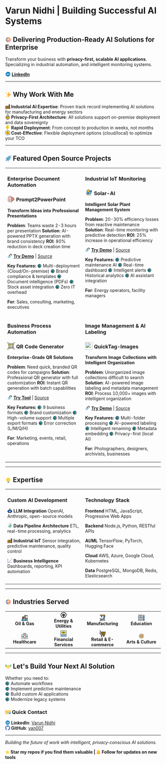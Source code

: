 # Varun Nidhi | Building Successful AI Systems

## <img src="assets/readme-icons/target.svg" width="20" height="20" style="vertical-align: -3px;"> Delivering Production-Ready AI Solutions for Enterprise

Transform your business with **privacy-first, scalable AI applications**. Specializing in industrial automation, and intelligent monitoring systems.

**<img src="assets/readme-icons/linkedin.svg" width="18" height="18" style="vertical-align: -3px;"> <a href="https://www.linkedin.com/in/varunnidhi" target="_blank" rel="noopener noreferrer">LinkedIn</a>**

---

## <img src="assets/readme-icons/sparkle.svg" width="20" height="20" style="vertical-align: -3px;"> Why Work With Me

**<img src="assets/readme-icons/factory.svg" width="16" height="16" style="vertical-align: -2px;"> Industrial AI Expertise**: Proven track record implementing AI solutions for manufacturing and energy sectors  
**<img src="assets/readme-icons/lock.svg" width="16" height="16" style="vertical-align: -2px;"> Privacy-First Architecture**: All solutions support on-premise deployment and data sovereignty  
**<img src="assets/readme-icons/lightning.svg" width="16" height="16" style="vertical-align: -2px;"> Rapid Deployment**: From concept to production in weeks, not months  
**<img src="assets/readme-icons/dollar.svg" width="16" height="16" style="vertical-align: -2px;"> Cost-Effective**: Flexible deployment options (cloud/local) to optimize your TCO  

---

## <img src="assets/readme-icons/rocket.svg" width="20" height="20" style="vertical-align: -3px;"> Featured Open Source Projects

<table>
<tr>
<td width="50%" valign="top">

### **Enterprise Document Automation**
### <img src="https://raw.githubusercontent.com/van007/Prompt2Powerpoint/543b8d271e387f5e77a322603eb088435ceaceca/assets/icon.png" width="24" height="24" style="vertical-align: -4px;"> Prompt2PowerPoint

**Transform Ideas into Professional Presentations**

**Problem**: Teams waste 2-3 hours per presentation
**Solution**: AI-powered PPTX generation with brand consistency
**ROI**: 80% reduction in deck creation time

<img src="assets/readme-icons/link.svg" width="16" height="16" style="vertical-align: -2px;"> **<a href="https://van007.github.io/Prompt2Powerpoint/" target="_blank" rel="noopener noreferrer">Try Demo</a>** | <a href="https://github.com/van007/Prompt2Powerpoint" target="_blank" rel="noopener noreferrer">Source</a>

**Key Features:**
<img src="assets/readme-icons/check.svg" width="14" height="14" style="vertical-align: -2px;"> Multi-deployment (Cloud/On-premise)
<img src="assets/readme-icons/check.svg" width="14" height="14" style="vertical-align: -2px;"> Brand compliance & templates
<img src="assets/readme-icons/check.svg" width="14" height="14" style="vertical-align: -2px;"> Document intelligence (PDFs)
<img src="assets/readme-icons/check.svg" width="14" height="14" style="vertical-align: -2px;"> Stock asset integration
<img src="assets/readme-icons/check.svg" width="14" height="14" style="vertical-align: -2px;"> Zero IT overhead

**For**: Sales, consulting, marketing, executives

</td>
<td width="50%" valign="top">

### **Industrial IoT Monitoring**
### <img src="https://raw.githubusercontent.com/van007/Solar-AI/3475ff713a68e77fdb66b763f460a60efbf35c5d/assets/icon.png" width="24" height="24" style="vertical-align: -4px;"> Solar-AI

**Intelligent Solar Plant Management System**

**Problem**: 20-30% efficiency losses from reactive maintenance
**Solution**: Real-time monitoring with predictive detection
**ROI**: 25% increase in operational efficiency

<img src="assets/readme-icons/link.svg" width="16" height="16" style="vertical-align: -2px;"> **<a href="https://van007.github.io/Solar-AI/" target="_blank" rel="noopener noreferrer">Try Demo</a>** | <a href="https://github.com/van007/Solar-AI" target="_blank" rel="noopener noreferrer">Source</a>

**Key Features:**
<img src="assets/readme-icons/check.svg" width="14" height="14" style="vertical-align: -2px;"> Predictive maintenance AI
<img src="assets/readme-icons/check.svg" width="14" height="14" style="vertical-align: -2px;"> Real-time dashboard
<img src="assets/readme-icons/check.svg" width="14" height="14" style="vertical-align: -2px;"> Intelligent alerts
<img src="assets/readme-icons/check.svg" width="14" height="14" style="vertical-align: -2px;"> Historical analytics
<img src="assets/readme-icons/check.svg" width="14" height="14" style="vertical-align: -2px;"> AI assistant integration

**For**: Energy operators, facility managers

</td>
</tr>
<tr>
<td width="50%" valign="top">

### **Business Process Automation**
### <img src="https://raw.githubusercontent.com/van007/QR-Code-Generator/ec97176354243d2e10604ffbaaf94bad051f56df/assets/logo.png" width="24" height="24" style="vertical-align: -4px;"> QR Code Generator

**Enterprise-Grade QR Solutions**

**Problem**: Need quick, branded QR codes for campaigns
**Solution**: Professional QR generator with full customization
**ROI**: Instant QR generation with batch capabilities

<img src="assets/readme-icons/link.svg" width="16" height="16" style="vertical-align: -2px;"> **<a href="https://van007.github.io/QR-Code-Generator/" target="_blank" rel="noopener noreferrer">Try Tool</a>** | <a href="https://github.com/van007/QR-Code-Generator" target="_blank" rel="noopener noreferrer">Source</a>

**Key Features:**
<img src="assets/readme-icons/check.svg" width="14" height="14" style="vertical-align: -2px;"> 9 business formats
<img src="assets/readme-icons/check.svg" width="14" height="14" style="vertical-align: -2px;"> Brand customization
<img src="assets/readme-icons/check.svg" width="14" height="14" style="vertical-align: -2px;"> High-volume support
<img src="assets/readme-icons/check.svg" width="14" height="14" style="vertical-align: -2px;"> Multiple export formats
<img src="assets/readme-icons/check.svg" width="14" height="14" style="vertical-align: -2px;"> Error correction (L/M/Q/H)

**For**: Marketing, events, retail, operations

</td>
<td width="50%" valign="top">

### **Image Management & AI Labeling**
### <img src="https://raw.githubusercontent.com/van007/QuickTag-Images/main/assets/logo.jpeg" width="24" height="24" style="vertical-align: -4px;"> QuickTag-Images

**Transform Image Collections with Intelligent Organization**

**Problem**: Unorganized image collections difficult to search
**Solution**: AI-powered image labeling and metadata management
**ROI**: Process 10,000+ images with intelligent organization

<img src="assets/readme-icons/link.svg" width="16" height="16" style="vertical-align: -2px;"> **<a href="https://van007.github.io/QuickTag-Images/" target="_blank" rel="noopener noreferrer">Try Demo</a>** | <a href="https://github.com/van007/QuickTag-Images" target="_blank" rel="noopener noreferrer">Source</a>

**Key Features:**
<img src="assets/readme-icons/check.svg" width="14" height="14" style="vertical-align: -2px;"> Multi-folder processing
<img src="assets/readme-icons/check.svg" width="14" height="14" style="vertical-align: -2px;"> AI-powered labeling
<img src="assets/readme-icons/check.svg" width="14" height="14" style="vertical-align: -2px;"> Intelligent renaming
<img src="assets/readme-icons/check.svg" width="14" height="14" style="vertical-align: -2px;"> Metadata embedding
<img src="assets/readme-icons/check.svg" width="14" height="14" style="vertical-align: -2px;"> Privacy-first (local AI)

**For**: Photographers, designers, archivists, businesses

</td>
</tr>
</table>

---

## <img src="assets/readme-icons/lightbulb.svg" width="20" height="20" style="vertical-align: -3px;"> Expertise

<table>
<tr>
<td width="50%" valign="top">

### **Custom AI Development**

<img src="assets/readme-icons/robot.svg" width="16" height="16" style="vertical-align: -2px;"> **LLM Integration**
OpenAI, Anthropic, open-source models

<img src="assets/readme-icons/chart.svg" width="16" height="16" style="vertical-align: -2px;"> **Data Pipeline Architecture**
ETL, real-time processing, analytics

<img src="assets/readme-icons/factory.svg" width="16" height="16" style="vertical-align: -2px;"> **Industrial IoT**
Sensor integration, predictive maintenance, quality control

<img src="assets/readme-icons/trending.svg" width="16" height="16" style="vertical-align: -2px;"> **Business Intelligence**
Dashboards, reporting, KPI automation

</td>
<td width="50%" valign="top">

### **Technology Stack**

**Frontend**
HTML, JavaScript, Progressive Web Apps

**Backend**
Node.js, Python, RESTful APIs

**AI/ML**
TensorFlow, PyTorch, Hugging Face

**Cloud**
AWS, Azure, Google Cloud, Kubernetes

**Data**
PostgreSQL, MongoDB, Redis, Elasticsearch

</td>
</tr>
</table>  

---

## <img src="assets/readme-icons/target.svg" width="20" height="20" style="vertical-align: -3px;"> Industries Served

<table>
<tr>
<td width="25%" align="center">
<img src="assets/readme-icons/oilgas.svg" width="20" height="20" style="vertical-align: -3px;"><br>
<b>Oil & Gas</b>
</td>
<td width="25%" align="center">
<img src="assets/readme-icons/energy.svg" width="20" height="20" style="vertical-align: -3px;"><br>
<b>Energy & Utilities</b>
</td>
<td width="25%" align="center">
<img src="assets/readme-icons/manufacturing.svg" width="20" height="20" style="vertical-align: -3px;"><br>
<b>Manufacturing</b>
</td>
<td width="25%" align="center">
<img src="assets/readme-icons/education.svg" width="20" height="20" style="vertical-align: -3px;"><br>
<b>Education</b>
</td>
</tr>
<tr>
<td width="25%" align="center">
<img src="assets/readme-icons/healthcare.svg" width="20" height="20" style="vertical-align: -3px;"><br>
<b>Healthcare</b>
</td>
<td width="25%" align="center">
<img src="assets/readme-icons/financial.svg" width="20" height="20" style="vertical-align: -3px;"><br>
<b>Financial Services</b>
</td>
<td width="25%" align="center">
<img src="assets/readme-icons/retail.svg" width="20" height="20" style="vertical-align: -3px;"><br>
<b>Retail & E-commerce</b>
</td>
<td width="25%" align="center">
<img src="assets/readme-icons/arts.svg" width="20" height="20" style="vertical-align: -3px;"><br>
<b>Arts & Culture</b>
</td>
</tr>
</table>  

---

## <img src="assets/readme-icons/handshake.svg" width="20" height="20" style="vertical-align: -3px;"> Let's Build Your Next AI Solution

Whether you need to:  
<img src="assets/readme-icons/check.svg" width="14" height="14" style="vertical-align: -2px;"> Automate workflows  
<img src="assets/readme-icons/check.svg" width="14" height="14" style="vertical-align: -2px;"> Implement predictive maintenance  
<img src="assets/readme-icons/check.svg" width="14" height="14" style="vertical-align: -2px;"> Build custom AI applications  
<img src="assets/readme-icons/check.svg" width="14" height="14" style="vertical-align: -2px;"> Modernize legacy systems  

### <img src="assets/readme-icons/envelope.svg" width="18" height="18" style="vertical-align: -3px;"> Quick Contact
**<img src="assets/readme-icons/linkedin.svg" width="16" height="16" style="vertical-align: -2px;"> LinkedIn**: <a href="https://www.linkedin.com/in/varunnidhi" target="_blank" rel="noopener noreferrer">Varun Nidhi</a>  
**<img src="assets/readme-icons/github.svg" width="16" height="16" style="vertical-align: -2px;"> GitHub**: <a href="https://github.com/van007" target="_blank" rel="noopener noreferrer">van007</a>  

---

*Building the future of work with intelligent, privacy-conscious AI solutions.*

**<img src="assets/readme-icons/star.svg" width="14" height="14" style="vertical-align: -2px;"> Star my repos if you find them valuable | <img src="assets/readme-icons/bell.svg" width="14" height="14" style="vertical-align: -2px;"> Follow for updates on new tools**